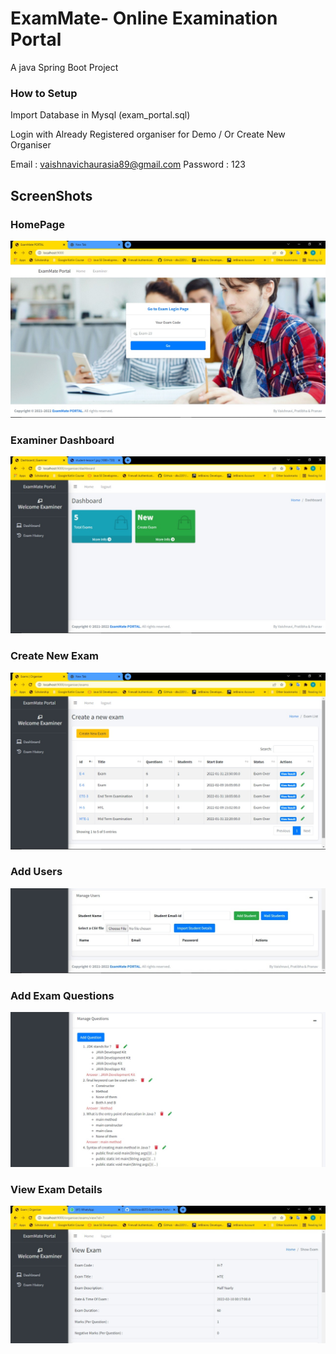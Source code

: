 # ExamMate- Online Examination Portal

A java Spring Boot Project 

### How to Setup
Import Database in Mysql  (exam_portal.sql)

Login with Already Registered organiser for Demo / Or Create New Organiser  

Email : vaishnavichaurasia89@gmail.com
Password : 123


## ScreenShots

### HomePage

![Home Page](https://raw.githubusercontent.com/abd8126/images/main/Home%20Page.jpeg)

### Examiner Dashboard

![Examiner Dashbaord](https://raw.githubusercontent.com/abd8126/images/main/Examiner%20DashBoard.jpeg)

### Create New Exam

![Create New Exam](https://raw.githubusercontent.com/abd8126/images/main/Create%20New%20Exam.jpeg)

### Add Users

![Add Users](https://raw.githubusercontent.com/abd8126/images/main/Add%20Users.jpeg)

### Add Exam Questions

![Add Exam Questions](https://raw.githubusercontent.com/abd8126/images/main/Add%20Exam%20Question.jpeg)

### View Exam Details
![View Exam Details](https://raw.githubusercontent.com/abd8126/images/main/View%20Exam%20Details.jpeg)

